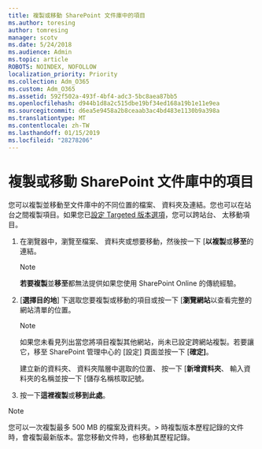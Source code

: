```yaml
---
title: 複製或移動 SharePoint 文件庫中的項目
ms.author: toresing
author: tomresing
manager: scotv
ms.date: 5/24/2018
ms.audience: Admin
ms.topic: article
ROBOTS: NOINDEX, NOFOLLOW
localization_priority: Priority
ms.collection: Adm_O365
ms.custom: Adm_O365
ms.assetid: 592f502a-493f-4bf4-adc3-5bc8aea87bb5
ms.openlocfilehash: d944b1d8a2c515dbe19bf34ed168a19b1e11e9ea
ms.sourcegitcommit: d6ea5e9458a2b8ceaab3ac4bd483e1130b9a398a
ms.translationtype: MT
ms.contentlocale: zh-TW
ms.lasthandoff: 01/15/2019
ms.locfileid: "28278206"
---
```

# <a name="copy-or-move-items-in-a-sharepoint-document-library"></a>複製或移動 SharePoint 文件庫中的項目

您可以複製並移動至文件庫中的不同位置的檔案、 資料夾及連結。您也可以在站台之間複製項目。如果您已[設定 Targeted 版本選項](https://go.microsoft.com/fwlink/?linkid=622980)，您可以跨站台、 太移動項目。
  
1. 在瀏覽器中，瀏覽至檔案、 資料夾或想要移動，然後按一下 [**以複製**或**移至**的連結。
    
    > [!NOTE]
    > **若要複製**並**移至**都無法提供如果您使用 SharePoint Online 的傳統經驗。 
  
2. [**選擇目的地**] 下選取您要複製或移動的項目或按一下 [**瀏覽網站**以查看完整的網站清單的位置。 
    
    > [!NOTE]
    > 如果您未看見列出當您將項目複製其他網站，尚未已設定跨網站複製。若要讓它，移至 SharePoint 管理中心的 [設定] 頁面並按一下 [**確定]**。 
  
    建立新的資料夾、 資料夾階層中選取的位置、 按一下 [**新增資料夾**、 輸入資料夾的名稱並按一下 [儲存名稱核取記號。
    
3. 按一下**這裡複製**或**移到此處**。
    
> [!NOTE]
>  您可以一次複製最多 500 MB 的檔案及資料夾。> 時複製版本歷程記錄的文件時，會複製最新版本。當您移動文件時，也移動其歷程記錄。 
  


